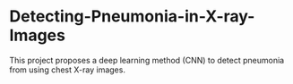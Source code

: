 # Detecting-Pneumonia-in-X-ray-Images


This project proposes a deep learning method (CNN) to detect pneumonia from using chest X-ray images.
